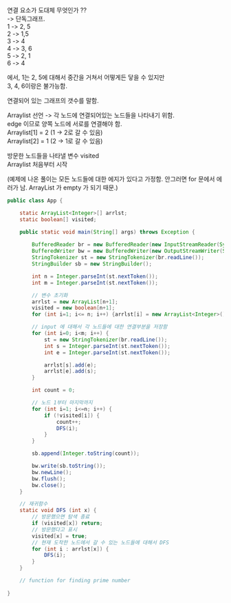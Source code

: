

연결 요소가 도대체 무엇인가 ?? <br>
-> 단독그래프. <br>
1 -> 2, 5 <br>
2 -> 1,5 <br>
3 -> 4   <br>
4 -> 3, 6 <br>
5 -> 2, 1<br>
6 -> 4<br>

에서, 1는 2, 5에 대해서 중간을 거쳐서 어떻게든 닿을 수 있지만<br>
3, 4, 6이랑은 불가능함.

연결되어 있는 그래프의 갯수를 말함.

Arraylist 선언 -> 각 노드에 연결되어있는 노드들을 나타내기 위함.<br>
edge 이므로 양쪽 노드에 서로를 연결해야 함.<br>
Arraylist\[1] = 2 (1 -> 2로 갈 수 있음)<br>
Arraylist\[2] = 1 (2 -> 1로 갈 수 있음)<br>

방문한 노드들을 나타낼 변수 visited<br>
Arraylist 처음부터 시작

(예제에 나온 풀이는 모든 노드들에 대한 에지가 있다고 가정함. 안그러면 for 문에서 에러가 남. ArrayList 가 empty 가 되기 때문.)


``` java
public class App {

    static ArrayList<Integer>[] arrlst;
    static boolean[] visited;

    public static void main(String[] args) throws Exception {
        
        BufferedReader br = new BufferedReader(new InputStreamReader(System.in));
        BufferedWriter bw = new BufferedWriter(new OutputStreamWriter(System.out));
        StringTokenizer st = new StringTokenizer(br.readLine());
        StringBuilder sb = new StringBuilder();

        int n = Integer.parseInt(st.nextToken());
        int m = Integer.parseInt(st.nextToken());

        // 변수 초기화
        arrlst = new ArrayList[n+1];
        visited = new boolean[n+1];
        for (int i=1; i<= n; i++) {arrlst[i] = new ArrayList<Integer>();}

        // input 에 대해서 각 노드들에 대한 연결부분을 저장함
        for (int i=0; i<m; i++) {
            st = new StringTokenizer(br.readLine());
            int s = Integer.parseInt(st.nextToken());
            int e = Integer.parseInt(st.nextToken());

            arrlst[s].add(e);
            arrlst[e].add(s);
        }

        int count = 0;

        // 노드 1부터 마지막까지
        for (int i=1; i<=n; i++) {
            if (!visited[i]) {
                count++;
                DFS(i);
            }
        }

        sb.append(Integer.toString(count));

        bw.write(sb.toString());
        bw.newLine();
        bw.flush();
        bw.close();
    }

    // 재귀함수
    static void DFS (int x) {
        // 방문했으면 탐색 종료
        if (visited[x]) return;
        // 방문했다고 표시
        visited[x] = true;
        // 현재 도착한 노드에서 갈 수 있는 노드들에 대해서 DFS
        for (int i : arrlst[x]) {
            DFS(i);
        }
    }

    // function for finding prime number
    
}

```